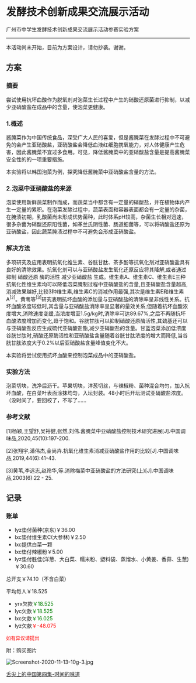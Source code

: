 # 发酵技术创新成果交流展示活动
广州市中学生发酵技术创新成果交流展示活动参赛实验方案

----------

本活动尚未开始，目前为方案设计，请勿抄袭。谢谢。

<h2>方案</h2>

<h3>摘要</h3>

尝试使用抗坏血酸作为脱氧剂对泡菜生长过程中产生的硝酸还原菌进行抑制，以减少亚硝酸盐在成品中的含量，使泡菜更健康。

<h3>1.概述</h3>

酱腌菜作为中国传统食品，深受广大人民的喜爱，但是酱腌菜在发酵过程中不可避免的会产生亚硝酸盐，亚硝酸盐会降低血液红细胞携氧能力，对人体健康产生危害，因此酱腌菜不宜过多食用。可见，降低酱腌菜中的亚硝酸盐含量是提高酱腌菜安全性的的一项重要措施。

本实验将以韩国泡菜为例，探究降低酱腌菜中亚硝酸盐含量的方法。

<h3>2.泡菜中亚硝酸盐的来源</h3>

泡菜使用新鲜蔬菜制作而成，而蔬菜当中都含有一定量的硝酸盐，并在植物体内产生一定量的累积。在泡菜发酵过程中，蔬菜表面和容器表面都会有一定量的杂菌，在腌渍初期，乳酸菌尚未形成优势菌种，此时体系pH较高，杂菌生长相对迅速，很多杂菌为硝酸还原阳性菌，如革兰氏阴性菌、肠道细菌等，可以将硝酸盐还原为亚硝酸盐，因此蔬菜腌渍过程中不可避免会形成亚硝酸盐。

<h3>解决方法</h3>

多项研究及应用表明抗氧化维生素、谷胱甘肽、茶多酚等抗氧化剂对亚硝酸盐具有良好的清除效果。抗氧化剂可以与亚硝酸盐发生氧化还原反应将其降解,或者通过抑制 硝酸还原 酶的活性 减少亚硝酸盐 生成。维生素A、维生素C、维生素E三种抗氧化性维生素均可以降低泡菜腌制过程中亚硝酸盐的含量,且亚硝酸盐含量越高,消减效果越好,比较3种维生素,维生素C的消减作用最强,其次是维生素E和维生素A<sup>[2]</sup>。黄苇等<sup>[3]</sup>研究表明抗坏血酸的添加量与亚硝酸盐的清除率呈非线性关系。抗坏血酸浓度较低时,其含量与亚硝酸盐消除率呈显著的量效关系;但随着抗坏血酸浓度增大,消除速度变缓,当浓度增至1.5g/kg时,消除率可达89.67%,之后不再随抗坏血酸浓度增加而变化,趋于饱和。谷胱甘肽可以抑制硝酸还原酶活性,其巯基还可以与亚硝酸盐反应生成硫代亚硝酸盐酯,减少亚硝酸盐的含量。甘蓝泡菜添加低浓度谷胱甘肽时,硝酸还原酶活性和亚硝酸盐含量随着谷胱甘肽浓度的增大而降低,当谷胱甘肽浓度大于0.2%以后亚硝酸盐含量峰值变化不大。

本实验将尝试使用抗坏血酸来控制泡菜成品中的亚硝酸盐。

<h3>实验方法</h3>

泡菜切块，洗净后沥干。苹果切块，洋葱切丝，与辣椒粉、菌种混合均匀，加入抗坏血酸，在白菜叶表面涂抹均匀，入坛封装。48小时后开坛测试亚硝酸盐浓度。（没时间了，要回校了，不写了……




<h3>参考文献</h3>

[1]杨颖,王望舒,吴裕健,张然,刘伟.酱腌菜中亚硝酸盐控制技术研究进展[J].中国调味品,2020,45(10):197-200.

[2]张翔宇,潘伟杰,金尚卉.抗氧化维生素消减亚硝酸盐作用的比较[J].中国调味品,2019,44(6):41-43.

[3]黄苇,李远志,赵玲华,等.消除梅菜中亚硝酸盐的方法研究(上)[J].中国调味品,2003(6):22 - 25.

<h2>记录</h2>

<h3>账单</h3>

- lyz垫付菌种(京东)￥36.00
- lxc垫付维生素C(大参林)￥2.50
- lxc提供白菜一颗
- lxc垫付辣椒粉￥5.00
- lyz垫付胜佳(洋葱、大白菜、糯米粉、塑料袋、蒸馏水、小黄姜、香蒜、生葱)￥30.60

<p>总开支￥74.10（不含白菜）</p>
<p>平均每人￥18.525</p>

- yrx欠款<font color=green>￥18.525</font>
- lyc欠款<font color=green>￥18.525</font>
- lxc欠款<font color=green>￥16.025</font>
- lyz欠款<font color=red>￥-48.075</font>
<p><font color=red size=2>如有异议请提出</font></p>


附：购买图片

![Screenshot-2020-11-13-10g-3.jpg](https://i.postimg.cc/d0dfGKTV/Screenshot-2020-11-13-10g-3.jpg)

[舌尖上的中国第四集-时间的味道](https://tv.cctv.com/2014/05/17/VIDE1400259251678200.shtml)